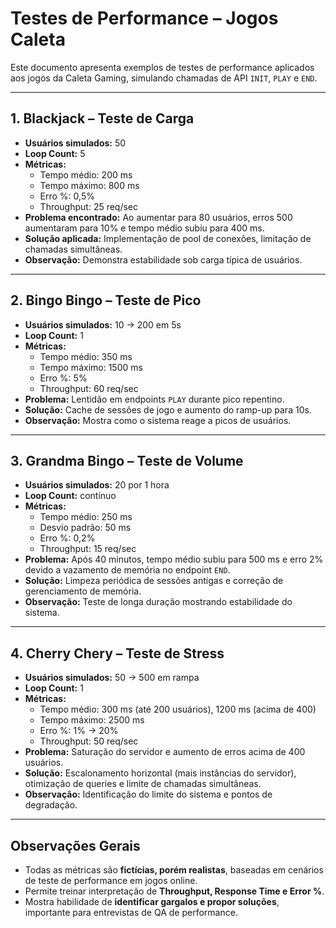 # Testes de Performance – Jogos Caleta

Este documento apresenta exemplos de testes de performance aplicados aos jogos da Caleta Gaming, simulando chamadas de API `INIT`, `PLAY` e `END`.

---

## 1. Blackjack – Teste de Carga
- **Usuários simulados:** 50
- **Loop Count:** 5
- **Métricas:**
  - Tempo médio: 200 ms
  - Tempo máximo: 800 ms
  - Erro %: 0,5%
  - Throughput: 25 req/sec
- **Problema encontrado:** Ao aumentar para 80 usuários, erros 500 aumentaram para 10% e tempo médio subiu para 400 ms.
- **Solução aplicada:** Implementação de pool de conexões, limitação de chamadas simultâneas.
- **Observação:** Demonstra estabilidade sob carga típica de usuários.

---

## 2. Bingo Bingo – Teste de Pico
- **Usuários simulados:** 10 → 200 em 5s
- **Loop Count:** 1
- **Métricas:**
  - Tempo médio: 350 ms
  - Tempo máximo: 1500 ms
  - Erro %: 5%
  - Throughput: 60 req/sec
- **Problema:** Lentidão em endpoints `PLAY` durante pico repentino.
- **Solução:** Cache de sessões de jogo e aumento do ramp-up para 10s.
- **Observação:** Mostra como o sistema reage a picos de usuários.

---

## 3. Grandma Bingo – Teste de Volume
- **Usuários simulados:** 20 por 1 hora
- **Loop Count:** contínuo
- **Métricas:**
  - Tempo médio: 250 ms
  - Desvio padrão: 50 ms
  - Erro %: 0,2%
  - Throughput: 15 req/sec
- **Problema:** Após 40 minutos, tempo médio subiu para 500 ms e erro 2% devido a vazamento de memória no endpoint `END`.
- **Solução:** Limpeza periódica de sessões antigas e correção de gerenciamento de memória.
- **Observação:** Teste de longa duração mostrando estabilidade do sistema.

---

## 4. Cherry Chery – Teste de Stress
- **Usuários simulados:** 50 → 500 em rampa
- **Loop Count:** 1
- **Métricas:**
  - Tempo médio: 300 ms (até 200 usuários), 1200 ms (acima de 400)
  - Tempo máximo: 2500 ms
  - Erro %: 1% → 20%
  - Throughput: 50 req/sec
- **Problema:** Saturação do servidor e aumento de erros acima de 400 usuários.
- **Solução:** Escalonamento horizontal (mais instâncias do servidor), otimização de queries e limite de chamadas simultâneas.
- **Observação:** Identificação do limite do sistema e pontos de degradação.

---

## Observações Gerais
- Todas as métricas são **fictícias, porém realistas**, baseadas em cenários de teste de performance em jogos online.
- Permite treinar interpretação de **Throughput, Response Time e Error %**.
- Mostra habilidade de **identificar gargalos e propor soluções**, importante para entrevistas de QA de performance.
